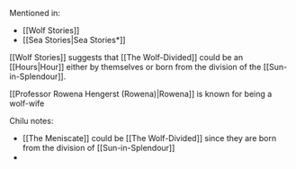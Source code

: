 Mentioned in:
- [[Wolf Stories]]
- [[Sea Stories|Sea Stories*]]

[[Wolf Stories]] suggests that [[The Wolf-Divided]] could be an [[Hours|Hour]] either by themselves or born from the division of the [[Sun-in-Splendour]].

[[Professor Rowena Hengerst (Rowena)|Rowena]] is known for being a wolf-wife

Chilu notes:
- [[The Meniscate]] could be [[The Wolf-Divided]] since they are born from the division of [[Sun-in-Splendour]]
- 